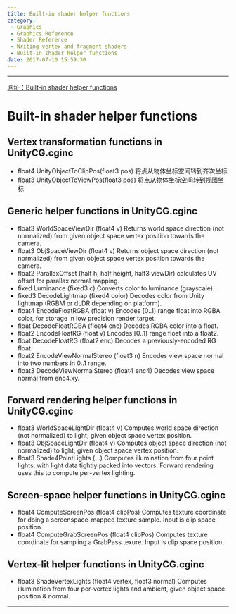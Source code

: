 ```yaml
---
title: Built-in shader helper functions
category:
 - Graphics
 - Graphics Reference
 - Shader Reference
 - Writing vertex and fragment shaders
 - Built-in shader helper functions
date: 2017-07-10 15:59:30
---
```


___

[网址：Built-in shader helper functions](https://docs.unity3d.com/Manual/SL-BuiltinFunctions.html)

# Built-in shader helper functions
## Vertex transformation functions in UnityCG.cginc
- float4 UnityObjectToClipPos(float3 pos) 将点从物体坐标空间转到齐次坐标
- float3 UnityObjectToViewPos(float3 pos) 将点从物体坐标空间转到视图坐标

## Generic helper functions in UnityCG.cginc
- float3 WorldSpaceViewDir (float4 v) Returns world space direction (not normalized) from given object space vertex position towards the camera.
- float3 ObjSpaceViewDir (float4 v)   Returns object space direction (not normalized) from given object space vertex position towards the camera.
- float2 ParallaxOffset (half h, half height, half3 viewDir)  calculates UV offset for parallax normal mapping.
- fixed Luminance (fixed3 c)  Converts color to luminance (grayscale).
- fixed3 DecodeLightmap (fixed4 color)    Decodes color from Unity lightmap (RGBM or dLDR depending on platform).
- float4 EncodeFloatRGBA (float v)    Encodes [0..1) range float into RGBA color, for storage in low precision render target.
- float DecodeFloatRGBA (float4 enc)  Decodes RGBA color into a float.
- float2 EncodeFloatRG (float v)  Encodes [0..1) range float into a float2.
- float DecodeFloatRG (float2 enc)    Decodes a previously-encoded RG float.
- float2 EncodeViewNormalStereo (float3 n)    Encodes view space normal into two numbers in 0..1 range.
- float3 DecodeViewNormalStereo (float4 enc4) Decodes view space normal from enc4.xy.

## Forward rendering helper functions in UnityCG.cginc
- float3 WorldSpaceLightDir (float4 v)    Computes world space direction (not normalized) to light, given object space vertex position.
- float3 ObjSpaceLightDir (float4 v)  Computes object space direction (not normalized) to light, given object space vertex position.
- float3 Shade4PointLights (...)  Computes illumination from four point lights, with light data tightly packed into vectors. Forward rendering uses this to compute per-vertex lighting.

## Screen-space helper functions in UnityCG.cginc
- float4 ComputeScreenPos (float4 clipPos)    Computes texture coordinate for doing a screenspace-mapped texture sample. Input is clip space position.
- float4 ComputeGrabScreenPos (float4 clipPos)    Computes texture coordinate for sampling a GrabPass texure. Input is clip space position.

## Vertex-lit helper functions in UnityCG.cginc
- float3 ShadeVertexLights (float4 vertex, float3 normal) Computes illumination from four per-vertex lights and ambient, given object space position & normal.

___